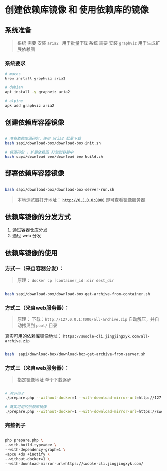 # 创建依赖库镜像 和 使用依赖库的镜像

## 系统准备

> 系统 需要 安装 `aria2 ` 用于批量下载
> 系统 需要 安装 `graphviz` 用于生成扩展依赖图

### 系统要求

```bash
# macos
brew install graphviz aria2

# debian
apt install -y graphviz aria2

# alpine
apk add graphviz aria2

```

## 创建依赖库容器镜像

```bash

# 准备依赖库源码包，使用 aria2 批量下载
bash sapi/download-box/download-box-init.sh

# 将源码包 ，扩展依赖图 打包到容器中
bash sapi/download-box/download-box-build.sh

```

## 部署依赖库容器镜像

```bash

bash sapi/download-box/download-box-server-run.sh

```

> 本地浏览器打开地址：   [`http://0.0.0.0:8000`](http://0.0.0.0:8000)  即可查看镜像服务器

## 依赖库镜像的分发方式

1. 通过容器仓库分发
1. 通过 web 分发

## 依赖库镜像的使用

### 方式一（来自容器分发）：

> 原理：  `docker cp [container_id]:dir dest_dir`

```bash

bash sapi/download-box/download-box-get-archive-from-container.sh

```

### 方式二（来自web服务器）：

> 原理： 下载：`http://127.0.0.1:8000/all-archive.zip`
> 自动解压，并自动拷贝到 `pool/` 目录

>
真实可用的依赖库镜像地址：  `https://swoole-cli.jingjingxyk.com/all-archive.zip`

```bash

bash  sapi/download-box/download-box-get-archive-from-server.sh

```

### 方式三（来自web服务器）：

> 指定镜像地址 单个下载逐步

```bash

# 演示例子
./prepare.php --without-docker=1 --with-download-mirror-url=http://127.0.0.1:8000

# 真实可用的依赖库镜像
./prepare.php --without-docker=1 --with-download-mirror-url=https://swoole-cli.jingjingxyk.com/


```

### 完整例子

```bash

php prepare.php \
--with-build-type=dev \
--with-dependency-graph=1 \
+apcu +ds +inotify \
--without-docker=1 \
--with-download-mirror-url=https://swoole-cli.jingjingxyk.com/


```

